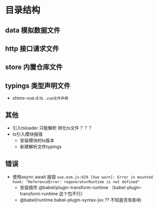# 目录结构
## data 模拟数据文件
## http 接口请求文件
## store 内置仓库文件
## typings 类型声明文件
   - shims-vue.d.ts `.vue文件声明`
## 其他
- 引入tsloader 只能解析 转化ts文件？？？
- ts引入模块报错
   - 安装模块的ts版本
   - 新建解析文件typings
## 错误
- 使用async await 报错 `vue.esm.js:629 [Vue warn]: Error in mounted hook: "ReferenceError: regeneratorRuntime is not defined"`
   - 安装插件 @babel/plugin-transform-runtime （babel-plugin-transform-runtime 这个包不行）
   - @babel/runtime  babel-plugin-syntax-jsx ?? 不知是否有影响
